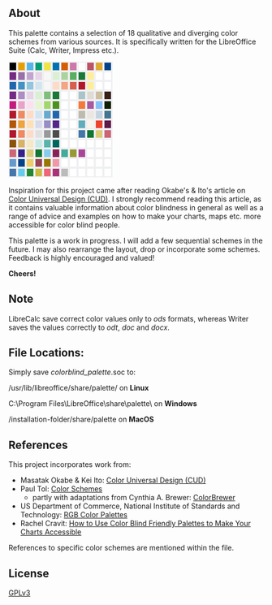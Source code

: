 ## About

This palette contains a selection of 18 qualitative and diverging color schemes from various sources. It is specifically written for the LibreOffice Suite (Calc, Writer, Impress etc.).

![](screenshot.png)

Inspiration for this project came after reading Okabe's & Ito's article on [Color Universal Design (CUD)](https://jfly.uni-koeln.de/color/). I strongly recommend reading this article, as it contains valuable information about color blindness in general as well as a range of advice and examples on how to make your charts, maps etc. more accessible for color blind people.

This palette is a work in progress. I will add a few sequential schemes in the future. I may also rearrange the layout, drop or incorporate some schemes. Feedback is highly encouraged and valued!

**Cheers!**

## Note

LibreCalc save correct color values only to _ods_ formats, whereas Writer saves the values correctly to _odt_, _doc_ and _docx_.

## File Locations:

Simply save _colorblind_palette_.soc to:

/usr/lib/libreoffice/share/palette/ on **Linux**

C:\Program Files\LibreOffice\share\palette\ on **Windows**

/installation-folder/share/palette on **MacOS**

## References

This project incorporates work from:

- Masatak Okabe & Kei Ito: [Color Universal Design (CUD)](https://jfly.uni-koeln.de/color/)
- Paul Tol: [Color Schemes](https://personal.sron.nl/~pault/data/colourschemes.pdf)
	- partly with adaptations from Cynthia A. Brewer: [ColorBrewer](http://colorbrewer2.org)
- US Department of Commerce, National Institute of Standards and Technology: [RGB Color Palettes](https://www.itl.nist.gov/div898/software/dataplot/dpmacros/rgb_color_palettes.pdf)
- Rachel Cravit: [How to Use Color Blind Friendly Palettes to Make Your Charts Accessible](https://venngage.com/blog/color-blind-friendly-palette)

References to specific color schemes are mentioned within the file.

## License

[GPLv3](license.txt)

